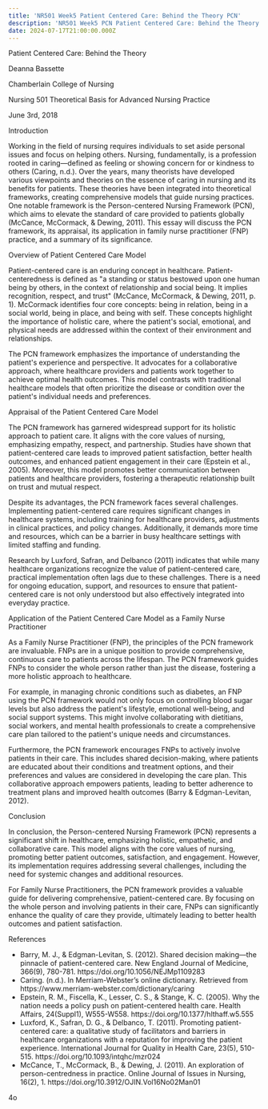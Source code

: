 ```yaml
---
title: 'NR501 Week5 Patient Centered Care: Behind the Theory PCN'
description: 'NR501 Week5 PCN Patient Centered Care: Behind the Theory'
date: 2024-07-17T21:00:00.000Z
---
```


Patient Centered Care: Behind the Theory

Deanna Bassette

Chamberlain College of Nursing

Nursing 501 Theoretical Basis for Advanced Nursing Practice

June 3rd, 2018

Introduction

Working in the field of nursing requires individuals to set aside personal issues and focus on helping others. Nursing, fundamentally, is a profession rooted in caring—defined as feeling or showing concern for or kindness to others (Caring, n.d.). Over the years, many theorists have developed various viewpoints and theories on the essence of caring in nursing and its benefits for patients. These theories have been integrated into theoretical frameworks, creating comprehensive models that guide nursing practices. One notable framework is the Person-centered Nursing Framework (PCN), which aims to elevate the standard of care provided to patients globally (McCance, McCormack, & Dewing, 2011). This essay will discuss the PCN framework, its appraisal, its application in family nurse practitioner (FNP) practice, and a summary of its significance.

Overview of Patient Centered Care Model

Patient-centered care is an enduring concept in healthcare. Patient-centeredness is defined as "a standing or status bestowed upon one human being by others, in the context of relationship and social being. It implies recognition, respect, and trust" (McCance, McCormack, & Dewing, 2011, p. 1). McCormack identifies four core concepts: being in relation, being in a social world, being in place, and being with self. These concepts highlight the importance of holistic care, where the patient's social, emotional, and physical needs are addressed within the context of their environment and relationships.

The PCN framework emphasizes the importance of understanding the patient's experience and perspective. It advocates for a collaborative approach, where healthcare providers and patients work together to achieve optimal health outcomes. This model contrasts with traditional healthcare models that often prioritize the disease or condition over the patient's individual needs and preferences.

Appraisal of the Patient Centered Care Model

The PCN framework has garnered widespread support for its holistic approach to patient care. It aligns with the core values of nursing, emphasizing empathy, respect, and partnership. Studies have shown that patient-centered care leads to improved patient satisfaction, better health outcomes, and enhanced patient engagement in their care (Epstein et al., 2005). Moreover, this model promotes better communication between patients and healthcare providers, fostering a therapeutic relationship built on trust and mutual respect.

Despite its advantages, the PCN framework faces several challenges. Implementing patient-centered care requires significant changes in healthcare systems, including training for healthcare providers, adjustments in clinical practices, and policy changes. Additionally, it demands more time and resources, which can be a barrier in busy healthcare settings with limited staffing and funding.

Research by Luxford, Safran, and Delbanco (2011) indicates that while many healthcare organizations recognize the value of patient-centered care, practical implementation often lags due to these challenges. There is a need for ongoing education, support, and resources to ensure that patient-centered care is not only understood but also effectively integrated into everyday practice.

Application of the Patient Centered Care Model as a Family Nurse Practitioner

As a Family Nurse Practitioner (FNP), the principles of the PCN framework are invaluable. FNPs are in a unique position to provide comprehensive, continuous care to patients across the lifespan. The PCN framework guides FNPs to consider the whole person rather than just the disease, fostering a more holistic approach to healthcare.

For example, in managing chronic conditions such as diabetes, an FNP using the PCN framework would not only focus on controlling blood sugar levels but also address the patient's lifestyle, emotional well-being, and social support systems. This might involve collaborating with dietitians, social workers, and mental health professionals to create a comprehensive care plan tailored to the patient's unique needs and circumstances.

Furthermore, the PCN framework encourages FNPs to actively involve patients in their care. This includes shared decision-making, where patients are educated about their conditions and treatment options, and their preferences and values are considered in developing the care plan. This collaborative approach empowers patients, leading to better adherence to treatment plans and improved health outcomes (Barry & Edgman-Levitan, 2012).

Conclusion

In conclusion, the Person-centered Nursing Framework (PCN) represents a significant shift in healthcare, emphasizing holistic, empathetic, and collaborative care. This model aligns with the core values of nursing, promoting better patient outcomes, satisfaction, and engagement. However, its implementation requires addressing several challenges, including the need for systemic changes and additional resources.

For Family Nurse Practitioners, the PCN framework provides a valuable guide for delivering comprehensive, patient-centered care. By focusing on the whole person and involving patients in their care, FNPs can significantly enhance the quality of care they provide, ultimately leading to better health outcomes and patient satisfaction.

References

* Barry, M. J., & Edgman-Levitan, S. (2012). Shared decision making—the pinnacle of patient-centered care. New England Journal of Medicine, 366(9), 780-781. https\://doi.org/10.1056/NEJMp1109283
* Caring. (n.d.). In Merriam-Webster’s online dictionary. Retrieved from https\://www\.merriam-webster.com/dictionary/caring
* Epstein, R. M., Fiscella, K., Lesser, C. S., & Stange, K. C. (2005). Why the nation needs a policy push on patient-centered health care. Health Affairs, 24(Suppl1), W555-W558. https\://doi.org/10.1377/hlthaff.w5.555
* Luxford, K., Safran, D. G., & Delbanco, T. (2011). Promoting patient-centered care: a qualitative study of facilitators and barriers in healthcare organizations with a reputation for improving the patient experience. International Journal for Quality in Health Care, 23(5), 510-515. https\://doi.org/10.1093/intqhc/mzr024
* McCance, T., McCormack, B., & Dewing, J. (2011). An exploration of person-centredness in practice. Online Journal of Issues in Nursing, 16(2), 1. https\://doi.org/10.3912/OJIN.Vol16No02Man01

4o
